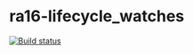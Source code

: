 # ra16-lifecycle_watches

[![Build status](https://ci.appveyor.com/api/projects/status/s6ap98bwortf8pq5?svg=true)](https://ci.appveyor.com/project/DmitriyAg1967/ra16-lifecycle-watches)
